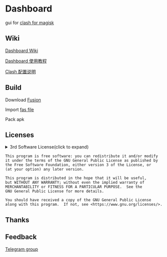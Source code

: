 # Dashboard

gui for [clash for magisk](https://github.com/Kr328/ClashForMagisk)


## Wiki

[Dashboard Wiki](https://github.com/Dashboard2/Dashboard/wiki)

[Dashboard 使用教程](https://github.com/Dashboard2/Dashboard/wiki/Dashboard-User-Manual)

[Clash 配置说明](https://github.com/Dreamacro/clash/wiki/configuration)


## Build

Download [Fusion]()

Import [fas file](https://github.com/Dashboard2/Dashboard/tree/master/Fas)

Pack apk


## Licenses

<details>

  <summary>3rd Software License(click to expand)</summary>


GPL-3.0 License

- [Dreamacro/clash](https://github.com/Dreamacro/clash)

- [Kr328/ClashForMagisk](https://github.com/Kr328/ClashForMagisk)

MIT License

- [alecthw/mmdb_china_ip_list](https://github.com/alecthw/mmdb_china_ip_list/tree/release)

- [SukkaW/MyIP](https://github.com/SukkaW/MyIP)

WTFPL License

- [Showfom/sb.sb](https://github.com/Showfom/sb.sb)

No License

- [haishanh/yacd](https://github.com/haishanh/yacd)

</details>

    This program is free software: you can redistribute it and/or modify
    it under the terms of the GNU General Public License as published by
    the Free Software Foundation, either version 3 of the License, or
    (at your option) any later version.

    This program is distributed in the hope that it will be useful,
    but WITHOUT ANY WARRANTY; without even the implied warranty of
    MERCHANTABILITY or FITNESS FOR A PARTICULAR PURPOSE.  See the
    GNU General Public License for more details.

    You should have received a copy of the GNU General Public License
    along with this program.  If not, see <https://www.gnu.org/licenses/>.


## Thanks

## Feedback
[Telegram group](https://t.me/db4cmm)
